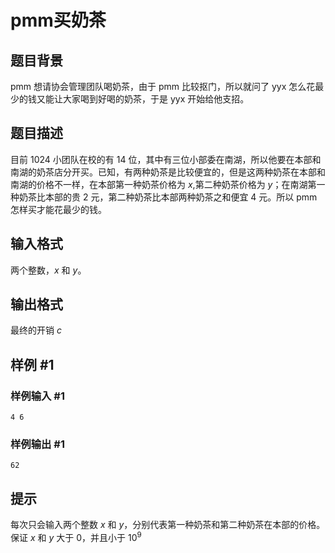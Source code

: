# pmm买奶茶

## 题目背景

pmm 想请协会管理团队喝奶茶，由于 pmm 比较抠门，所以就问了 yyx 怎么花最少的钱又能让大家喝到好喝的奶茶，于是 yyx 开始给他支招。

## 题目描述

目前 1024 小团队在校的有 14 位，其中有三位小部委在南湖，所以他要在本部和南湖的奶茶店分开买。已知，有两种奶茶是比较便宜的，但是这两种奶茶在本部和南湖的价格不一样，在本部第一种奶茶价格为 $x$,第二种奶茶价格为 $y$；在南湖第一种奶茶比本部的贵 $2$ 元，第二种奶茶比本部两种奶茶之和便宜 $4$ 元。所以 pmm 怎样买才能花最少的钱。

## 输入格式

两个整数，$x$ 和 $y$。

## 输出格式

最终的开销 $c$

## 样例 #1

### 样例输入 #1

```
4 6
```

### 样例输出 #1

```
62
```

## 提示

每次只会输入两个整数 $x$ 和 $y$，分别代表第一种奶茶和第二种奶茶在本部的价格。
保证 $x$ 和 $y$ 大于 $0$，并且小于 $10^9$